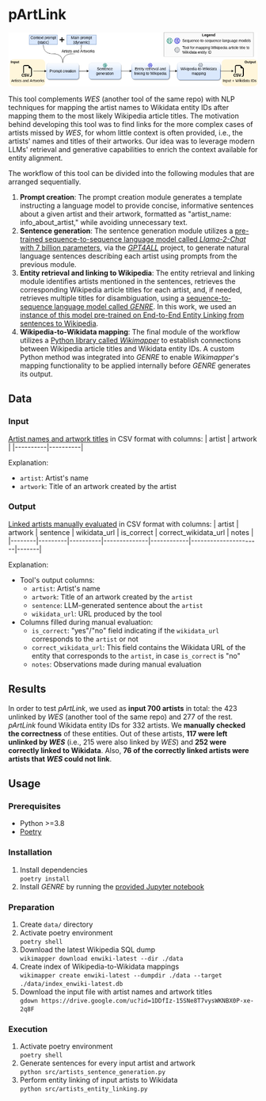 # pArtLink

![pArtLink pipeline](pArtLinkPipeline.png)

This tool complements *WES* (another tool of the same repo) with NLP techniques for mapping the artist names to Wikidata entity IDs after mapping them to the most likely Wikipedia article titles. The motivation behind developing this tool was to find links for the more complex cases of artists missed by *WES*, for whom little context is often provided, i.e., the artists' names and titles of their artworks. Our idea was to leverage modern LLMs' retrieval and generative capabilities to enrich the context available for entity alignment.

The workflow of this tool can be divided into the following modules that are arranged sequentially.

1. **Prompt creation**: The prompt creation module generates a template instructing a language model to provide concise, informative sentences about a given artist and their artwork, formatted as "artist_name: info_about_artist," while avoiding unnecessary text.
2. **Sentence generation**: The sentence generation module utilizes a [pre-trained sequence-to-sequence language model called *Llama-2-Chat* with 7 billion parameters](https://huggingface.co/TheBloke/Llama-2-7B-Chat-GGML/blob/main/llama-2-7b-chat.ggmlv3.q4_0.bin), via the *[GPT4ALL](https://github.com/nomic-ai/gpt4all)* project, to generate natural language sentences describing each artist using prompts from the previous module.
3. **Entity retrieval and linking to Wikipedia**: The entity retrieval and linking module identifies artists mentioned in the sentences, retrieves the corresponding Wikipedia article titles for each artist, and, if needed, retrieves multiple titles for disambiguation, using a [sequence-to-sequence language model called *GENRE*](https://github.com/facebookresearch/GENRE). In this work, we used an [instance of this model pre-trained on End-to-End Entity Linking from sentences to Wikipedia](http://dl.fbaipublicfiles.com/GENRE/fairseq_e2e_entity_linking_wiki_abs.tar.gz).
4. **Wikipedia-to-Wikidata mapping**: The final module of the workflow utilizes a [Python library called *Wikimapper*](https://github.com/jcklie/wikimapper) to establish connections between Wikipedia article titles and Wikidata entity IDs. A custom Python method was integrated into *GENRE* to enable *Wikimapper*'s mapping functionality to be applied internally before *GENRE* generates its output.

## Data

### Input

[Artist names and artwork titles](https://drive.google.com/file/d/1DDfIz-15SNe8T7vysWKNBX0P-xe-2q8F/view?usp=drive_link)
in CSV format with columns:
| artist   | artwork  |
|----------|----------|

Explanation:

-  `artist`: Artist's name
-  `artwork`: Title of an artwork created by the artist

### Output

[Linked artists manually evaluated](https://drive.google.com/file/d/1c7xpb-ddZX-euwzadizrtZfmF5k3M-M7/view?usp=drive_link)
in CSV format with columns:
| artist | artwork | sentence | wikidata_url | is_correct | correct_wikidata_url | notes |
|--------|---------|----------|--------------|------------|----------------------|-------|

Explanation:

- Tool's output columns:
  -  `artist`: Artist's name
  -  `artwork`: Title of an artwork created by the `artist`
  -  `sentence`: LLM-generated sentence about the `artist`
  -  `wikidata_url`: URL produced by the tool
- Columns filled during manual evaluation:
  -  `is_correct`: "yes"/"no" field indicating if the `wikidata_url` corresponds to the `artist` or not
  -  `correct_wikidata_url`: This field contains the Wikidata URL of the entity that corresponds to the `artist`, in case `is_correct` is "no"
  -  `notes`: Observations made during manual evaluation

## Results

In order to test *pArtLink*, we used as **input 700 artists** in total: the 423 unlinked by *WES* (another tool of the same repo) and 277 of the rest. *pArtLink* found Wikidata entity IDs for 332 artists. We **manually checked the correctness** of these entities. Out of these artists, **117 were left unlinked by *WES*** (i.e., 215 were also linked by *WES*) and **252 were correctly linked to Wikidata**. Also, **76 of the correctly linked artists were artists that *WES* could not link**.

## Usage

### Prerequisites

- Python >=3.8
- [Poetry](https://python-poetry.org/)

### Installation

1. Install dependencies<br>
   `poetry install`
2. Install *GENRE* by running the [provided Jupyter notebook](src/GENRE_installation.ipynb)

### Preparation

1. Create `data/` directory
2. Activate poetry environment<br>
   `poetry shell`
3. Download the latest Wikipedia SQL dump<br>
   `wikimapper download enwiki-latest --dir ./data`
4. Create index of Wikipedia-to-Wikidata mappings<br>
   `wikimapper create enwiki-latest --dumpdir ./data --target ./data/index_enwiki-latest.db`
5. Download the input file with artist names and artwork titles<br>
   `gdown https://drive.google.com/uc?id=1DDfIz-15SNe8T7vysWKNBX0P-xe-2q8F`

### Execution

1. Activate poetry environment<br>
   `poetry shell`
2. Generate sentences for every input artist and artwork<br>
   `python src/artists_sentence_generation.py`
3. Perform entity linking of input artists to Wikidata<br>
   `python src/artists_entity_linking.py`
